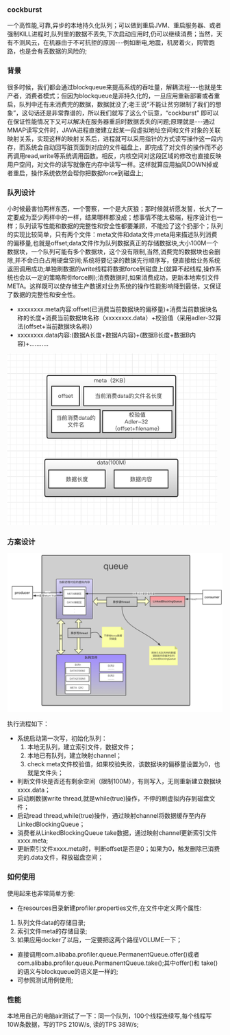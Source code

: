 ### cockburst
一个高性能,可靠,异步的本地持久化队列；可以做到重启JVM、重启服务器、或者强制KILL进程时,队列里的数据不丢失,下次启动应用时,仍可以继续消费；当然，天有不测风云，在机器由于不可抗拒的原因---例如断电,地震，机房着火，网管跑路，也是会有丢数据的风险的;
### 背景
很多时候，我们都会通过blockqueue来提高系统的吞吐量，解耦流程---也就是生产者，消费者模式；但因为blockqueue是非持久化的，一旦应用重新部署或者重启，队列中还有未消费完的数据，数据就没了;老王说“不能让贫穷限制了我们的想象”，这句话还是非常靠谱的，所以我们就写了这么个玩意，“cockburst” 即可以在保证性能情况下又可以解决在服务器重启时数据丢失的问题;原理就是---通过MMAP读写文件时，JAVA进程直接建立起某一段虚拟地址空间和文件对象的关联映射关系，实现这样的映射关系后，进程就可以采用指针的方式读写操作这一段内存，而系统会自动回写脏页面到对应的文件磁盘上，即完成了对文件的操作而不必再调用read,write等系统调用函数。相反，内核空间对这段区域的修改也直接反映用户空间，对文件的读写就像在内存中读写一样。这样就算应用抽风DOWN掉或者重启，操作系统依然会帮你把数据force到磁盘上;

### 队列设计
小时候最害怕两样东西，一个警察，一个是大灰狼；那时候就祈愿发誓，长大了一定要成为至少两样中的一样，结果哪样都没成；想事情不能太极端，程序设计也一样；队列读写性能和数据的完整性和安全性都要兼顾，不能捡了这个扔那个；队列的实现比较简单，只有两个文件：meta文件和data文件;meta用来描述队列消费的偏移量,也就是offset;data文件作为队列数据真正的存储数据块,大小100M一个数据块，一个队列可能有多个数据块，这个没有限制,当然,消费完的数据块也会删除,并不会白白占用硬盘空间;系统将要记录的数据先行顺序写，便直接给业务系统返回调用成功;单独刷数据的write线程将数据force到磁盘上(就算不起线程,操作系统也会以一定的策略帮你force刷);消费数据时,如果消费成功，更新本地索引文件META。这样既可以使存储生产数据对业务系统的操作性能影响降到最低，又保证了数据的完整性和安全性。

* xxxxxxxx.meta内容:offset(已消费当前数据块的偏移量)+消费当前数据块名称的长度+消费当前数据块名称（xxxxxxxx.data）+校验值（采用adler-32算法(offset+当前数据块名称)）
* xxxxxxxx.data内容:(数据A长度+数据A内容)+(数据B长度+数据B内容)+...........

![undefined](process/meta-data.png)

### 方案设计
![undefined](process/design.png)

执行流程如下：
* 系统启动第一次写，初始化队列：
    1. 本地无队列，建立索引文件，数据文件；
    2. 本地已有队列，建立映射channel；
    3. check meta文件校验值，如果校验失败，该数据块的偏移量设置为0，也就是文件头；
* 判断文件块是否还有剩余空间（限制100M），有则写入，无则重新建立数据块xxxx.data；
* 启动刷数据write thread,就是while(true)操作，不停的刷虚拟内存到磁盘文件；
* 启动read thread,while(true)操作，通过映射channel将数据缓存至内存LinkedBlockingQueue；
* 消费者从LinkedBlockingQueue take数据，通过映射channel更新索引文件xxxx.meta;
* 更新索引文件xxxx.meta时，判断offset是否是0；如果为0，触发删除已消费完的.data文件，释放磁盘空间；


### 如何使用
使用起来也非常简单方便:
* 在resources目录新建profiler.properties文件,在文件中定义两个属性:
1. 队列文件data的存储目录;
2. 索引文件meta的存储目录;
3. 如果应用docker了以后，一定要把这两个路径VOLUME一下；
* 直接调用com.alibaba.profiler.queue.PermanentQueue.offer()或者
com.alibaba.profiler.queue.PermanentQueue.take();其中offer()和
take()的语义与blockqueue的语义是一样的;
* 可参照测试用例使用;

### 性能
本地用自己的电脑air测试了一下：同一个队列，100个线程连续写,每个线程写10W条数据，写的TPS 210W/s,  读的TPS 38W/s;
